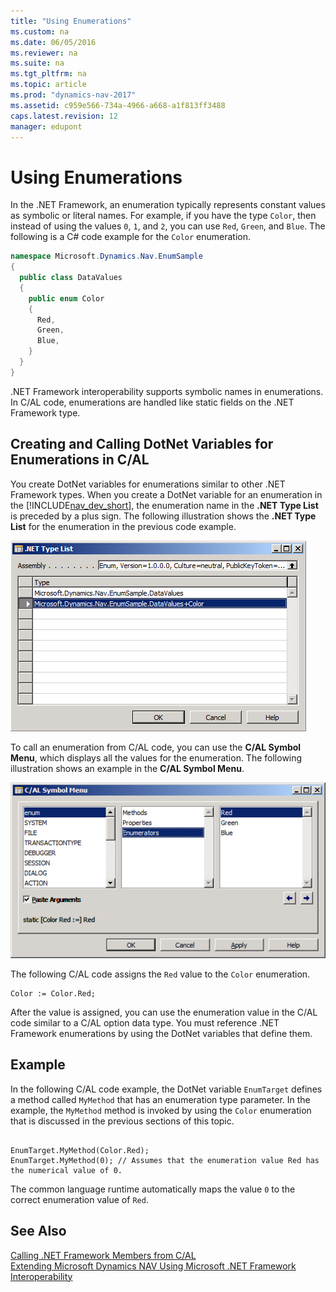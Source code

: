```yaml
---
title: "Using Enumerations"
ms.custom: na
ms.date: 06/05/2016
ms.reviewer: na
ms.suite: na
ms.tgt_pltfrm: na
ms.topic: article
ms.prod: "dynamics-nav-2017"
ms.assetid: c959e566-734a-4966-a668-a1f813ff3488
caps.latest.revision: 12
manager: edupont
---
```

# Using Enumerations
In the .NET Framework, an enumeration typically represents constant values as symbolic or literal names. For example, if you have the type `Color`, then instead of using the values `0`, `1`, and `2`, you can use `Red`, `Green`, and `Blue`. The following is a C\# code example for the `Color` enumeration.  

```c#  
namespace Microsoft.Dynamics.Nav.EnumSample  
{  
  public class DataValues  
  {  
    public enum Color   
    {  
      Red,  
      Green,  
      Blue,  
    }  
  }  
}  

```  

 .NET Framework interoperability supports symbolic names in enumerations. In C/AL code, enumerations are handled like static fields on the .NET Framework type.  

## Creating and Calling DotNet Variables for Enumerations in C/AL  
 You create DotNet variables for enumerations similar to other .NET Framework types. When you create a DotNet variable for an enumeration in the [!INCLUDE[nav_dev_short](includes/nav_dev_short_md.md)], the enumeration name in the **.NET Type List** is preceded by a plus sign. The following illustration shows the **.NET Type List** for the enumeration in the previous code example.  

 ![.NET Type List showing enumeration](media/NAV_DotNet_Enum_Setup.png "NAV\_DotNet\_Enum\_Setup")  

 To call an enumeration from C/AL code, you can use the **C/AL Symbol Menu**, which displays all the values for the enumeration. The following illustration shows an example in the **C/AL Symbol Menu**.  

 ![C&#47;AL Symbol Menu showing enumeration values](media/NAV_Dotnet_Enum_Symbol.png "NAV\_Dotnet\_Enum\_Symbol")  

 The following C/AL code assigns the `Red` value to the `Color` enumeration.  

```  
Color := Color.Red;  
```  

 After the value is assigned, you can use the enumeration value in the C/AL code similar to a C/AL option data type. You must reference .NET Framework enumerations by using the DotNet variables that define them.  

## Example  
 In the following C/AL code example, the DotNet variable `EnumTarget` defines a method called `MyMethod` that has an enumeration type parameter. In the example, the `MyMethod` method is invoked by using the `Color` enumeration that is discussed in the previous sections of this topic.  

```  

EnumTarget.MyMethod(Color.Red);  
EnumTarget.MyMethod(0); // Assumes that the enumeration value Red has the numerical value of 0.  
```  

 The common language runtime automatically maps the value `0` to the correct enumeration value of `Red`.  

## See Also  
 [Calling .NET Framework Members from C/AL](Calling-.NET-Framework-Members-from-C-AL.md)   
 [Extending Microsoft Dynamics NAV Using Microsoft .NET Framework Interoperability](Extending-Microsoft-Dynamics-NAV-Using-Microsoft-.NET-Framework-Interoperability.md)
